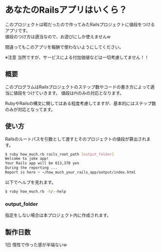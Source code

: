 # あなたのRailsアプリはいくら？
このプロジェクトは暇だったので作ってみたRailsプロジェクトに値段をつけるアプリです。  
値段のつけ方は適当なので、お遊びにしか使えませんw

間違ってもこのアプリを報酬で使わないようにしてください。

※注意
当然ですが、サービスによる付加価値などは一切考慮してません！！

## 概要
このプログラムはRailsプロジェクトのステップ数やコードの書き方によって適当に値段をつけていきます。
値段は`円`のみの対応となります。

RubyやRailsの構文に関してはある程度考慮してますが、基本的にはステップ数のみが対応となってます。


## 使い方
Railsのルートパスを引数として渡すとそのプロジェクトの値段が算出されます。

```sh
$ ruby how_much.rb rails_root_path [output_folder]
Welcome to joke app!
Your Rails app will be 613,370 yen
During the reporting ...
Report is here > ~/how_much_your_rails_app/output/index.html
```

以下でヘルプを見れます。

```sh
$ ruby how_much.rb -h/--help
```

### output_folder
指定をしない場合は本プロジェクト内に作成されます。

## 製作日数
1日
惰性で作った感が半端ないw